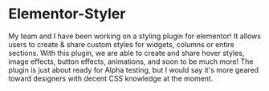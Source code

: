 # Elementor-Styler
My team and I have been working on a styling plugin for elementor! It allows users to create &amp; share custom styles for widgets, columns or entire sections. With this plugin, we are able to create and share hover styles, image effects, button effects, animations, and soon to be much more! The plugin is just about ready for Alpha testing, but I would say it's more geared toward designers with decent CSS knowledge at the moment.

